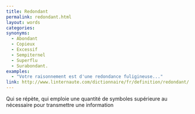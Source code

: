 ```yaml
---
title: Redondant
permalink: redondant.html
layout: words
categories:
synonyms:
  - Abondant
  - Copieux
  - Excessif
  - Sempiternel
  - Superflu
  - Surabondant.
examples:
  - "Votre raisonnement est d'une redondance fuligineuse..."
link: http://www.linternaute.com/dictionnaire/fr/definition/redondant/
---
```


Qui se répète, qui emploie une quantité de symboles supérieure au nécessaire pour transmettre une information
